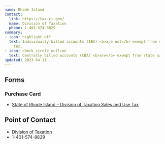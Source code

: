 ```yaml
---
name: Rhode Island
contact:
  link: https://tax.ri.gov/
  name: Division of Taxation
  phone: 1-401-574-8829
summary:
- icon: highlight_off
  text: Individually billed accounts (IBA) <b>are not</b> exempt from state sales
    tax.
- icon: check_circle_outline
  text: Centrally billed accounts (CBA) <b>are</b> exempt from state sales tax.
updated: 2023-04-11
---
```


## Forms

### Purchase Card

* [State of Rhode Island – Division of Taxation Sales and Use Tax ](https://tax.ri.gov/sites/g/files/xkgbur541/files/forms/2014/Sales/GSA-Fedl-Empl-Exempt.pdf) 

## Point of Contact
- [Division of Taxation](https://tax.ri.gov/)
- 1-401-574-8829
